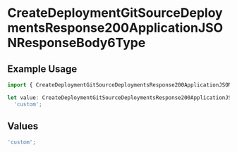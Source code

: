 # CreateDeploymentGitSourceDeploymentsResponse200ApplicationJSONResponseBody6Type

## Example Usage

```typescript
import { CreateDeploymentGitSourceDeploymentsResponse200ApplicationJSONResponseBody6Type } from '@vercel/client/models/operations';

let value: CreateDeploymentGitSourceDeploymentsResponse200ApplicationJSONResponseBody6Type =
  'custom';
```

## Values

```typescript
'custom';
```
